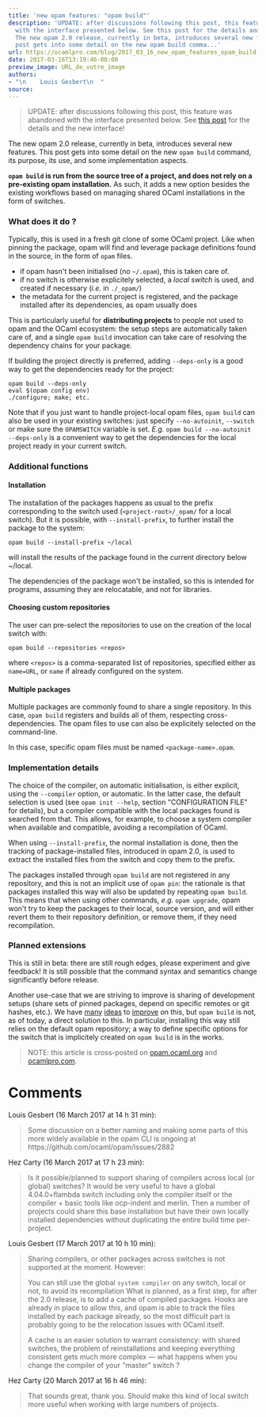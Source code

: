```yaml
---
title: 'new opam features: "opam build"'
description: 'UPDATE: after discussions following this post, this feature was abandoned
  with the interface presented below. See this post for the details and the new interface!
  The new opam 2.0 release, currently in beta, introduces several new features. This
  post gets into some detail on the new opam build comma...'
url: https://ocamlpro.com/blog/2017_03_16_new_opam_features_opam_build
date: 2017-03-16T13:19:46-00:00
preview_image: URL_de_votre_image
authors:
- "\n    Louis Gesbert\n  "
source:
---
```


<blockquote>
<p>UPDATE: after discussions following this post, this feature was abandoned with
the interface presented below. See <a href="https://ocamlpro.com/blog/2017_05_04_new_opam_features_opam_install_dir">this post</a> for
the details and the new interface!</p>
</blockquote>
<p>The new opam 2.0 release, currently in beta, introduces several new features.
This post gets into some detail on the new <code>opam build</code> command, its purpose,
its use, and some implementation aspects.</p>
<p><strong><code>opam build</code> is run from the source tree of a project, and does not rely on a
pre-existing opam installation.</strong> As such, it adds a new option besides the
existing workflows based on managing shared OCaml installations in the form of
switches.</p>
<h3>What does it do ?</h3>
<p>Typically, this is used in a fresh git clone of some OCaml project. Like when
pinning the package, opam will find and leverage package definitions found in
the source, in the form of <code>opam</code> files.</p>
<ul>
<li>if opam hasn't been initialised (no <code>~/.opam</code>), this is taken care of.
</li>
<li>if no switch is otherwise explicitely selected, a <em>local switch</em> is used, and
created if necessary (<em>i.e.</em> in <code>./_opam/</code>)
</li>
<li>the metadata for the current project is registered, and the package installed
after its dependencies, as opam usually does
</li>
</ul>
<p>This is particularly useful for <strong>distributing projects</strong> to people not used to
opam and the OCaml ecosystem: the setup steps are automatically taken care of,
and a single <code>opam build</code> invocation can take care of resolving the dependency
chains for your package.</p>
<p>If building the project directly is preferred, adding <code>--deps-only</code> is a good
way to get the dependencies ready for the project:</p>
<pre><code class="language-shell-session">opam build --deps-only
eval $(opam config env)
./configure; make; etc.
</code></pre>
<p>Note that if you just want to handle project-local opam files, <code>opam build</code> can
also be used in your existing switches: just specify <code>--no-autoinit</code>, <code>--switch</code>
or make sure the <code>OPAMSWITCH</code> variable is set. <em>E.g.</em> <code>opam build --no-autoinit --deps-only</code> is a convenient way to get the dependencies for the local project
ready in your current switch.</p>
<h3>Additional functions</h3>
<h4>Installation</h4>
<p>The installation of the packages happens as usual to the prefix corresponding to
the switch used (<code>&lt;project-root&gt;/_opam/</code> for a local switch). But it is
possible, with <code>--install-prefix</code>, to further install the package to the system:</p>
<pre><code class="language-shell-session">opam build --install-prefix ~/local
</code></pre>
<p>will install the results of the package found in the current directory below
~/local.</p>
<p>The dependencies of the package won't be installed, so this is intended for
programs, assuming they are relocatable, and not for libraries.</p>
<h4>Choosing custom repositories</h4>
<p>The user can pre-select the repositories to use on the creation of the local
switch with:</p>
<pre><code class="language-shell-session">opam build --repositories &lt;repos&gt;
</code></pre>
<p>where <code>&lt;repos&gt;</code> is a comma-separated list of repositories, specified either as
<code>name=URL</code>, or <code>name</code> if already configured on the system.</p>
<h4>Multiple packages</h4>
<p>Multiple packages are commonly found to share a single repository. In this case,
<code>opam build</code> registers and builds all of them, respecting cross-dependencies.
The opam files to use can also be explicitely selected on the command-line.</p>
<p>In this case, specific opam files must be named <code>&lt;package-name&gt;.opam</code>.</p>
<h3>Implementation details</h3>
<p>The choice of the compiler, on automatic initialisation, is either explicit,
using the <code>--compiler</code> option, or automatic. In the latter case, the default
selection is used (see <code>opam init --help</code>, section &quot;CONFIGURATION FILE&quot; for
details), but a compiler compatible with the local packages found is searched
from that. This allows, for example, to choose a system compiler when available
and compatible, avoiding a recompilation of OCaml.</p>
<p>When using <code>--install-prefix</code>, the normal installation is done, then the
tracking of package-installed files, introduced in opam 2.0, is used to extract
the installed files from the switch and copy them to the prefix.</p>
<p>The packages installed through <code>opam build</code> are not registered in any
repository, and this is not an implicit use of <code>opam pin</code>: the rationale is that
packages installed this way will also be updated by repeating <code>opam build</code>. This
means that when using other commands, <em>e.g.</em> <code>opam upgrade</code>, opam won't try to
keep the packages to their local, source version, and will either revert them to
their repository definition, or remove them, if they need recompilation.</p>
<h3>Planned extensions</h3>
<p>This is still in beta: there are still rough edges, please experiment and give
feedback! It is still possible that the command syntax and semantics change
significantly before release.</p>
<p>Another use-case that we are striving to improve is sharing of development
setups (share sets of pinned packages, depend on specific remotes or git hashes,
etc.). We have <a href="https://github.com/ocaml/opam/issues/2762">many</a>
<a href="https://github.com/ocaml/opam/issues/2495">ideas</a> to
<a href="https://github.com/ocaml/opam/issues/1734">improve</a> on this, but <code>opam build</code>
is not, as of today, a direct solution to this. In particular, installing this
way still relies on the default opam repository; a way to define specific
options for the switch that is implicitely created on <code>opam build</code> is in the
works.</p>
<blockquote>
<p>NOTE: this article is cross-posted on <a href="https://opam.ocaml.org/blog/">opam.ocaml.org</a> and <a href="https://ocamlpro.com/blog">ocamlpro.com</a>.</p>
</blockquote>
<h1>Comments</h1>
<p>Louis Gesbert (16 March 2017 at 14 h 31 min):</p>
<blockquote>
<p>Some discussion on a better naming and making some parts of this more widely available in the opam CLI is ongoing at https://github.com/ocaml/opam/issues/2882</p>
</blockquote>
<p>Hez Carty (16 March 2017 at 17 h 23 min):</p>
<blockquote>
<p>Is it possible/planned to support sharing of compilers across local (or global) switches? It would be very useful to have a global 4.04.0+flambda switch including only the compiler itself or the compiler + basic tools like ocp-indent and merlin. Then a number of projects could share this base installation but have their own locally installed dependencies without duplicating the entire build time per-project.</p>
</blockquote>
<p>Louis Gesbert (17 March 2017 at 10 h 10 min):</p>
<blockquote>
<p>Sharing compilers, or other packages across switches is not supported at the moment. However:</p>
<p>You can still use the global <code>system compiler</code> on any switch, local or not, to avoid its recompilation
What is planned, as a first step, for after the 2.0 release, is to add a cache of compiled packages. Hooks are already in place to allow this, and opam is able to track the files installed by each package already, so the most difficult part is probably going to be the relocation issues with OCaml itself.</p>
<p>A cache is an easier solution to warrant consistency: with shared switches, the problem of reinstallations and keeping everything consistent gets much more complex &mdash; what happens when you change the compiler of your &ldquo;master&rdquo; switch ?</p>
</blockquote>
<p>Hez Carty (20 March 2017 at 16 h 46 min):</p>
<blockquote>
<p>That sounds great, thank you. Should make this kind of local switch more useful when working with large numbers of projects.</p>
</blockquote>


